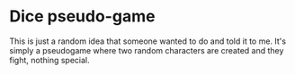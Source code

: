 # Dice pseudo-game

This is just a random idea that someone wanted to do and told it to me. It's simply a pseudogame where two random characters are created and they fight, nothing special.
